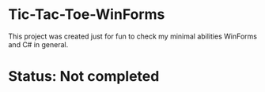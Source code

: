 # Tic-Tac-Toe-WinForms
This project was created just for fun to check my minimal abilities WinForms and C# in general.

# Status: Not completed
